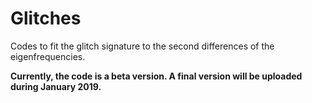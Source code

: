 # Glitches
Codes to fit the glitch signature to the second differences of the eigenfrequencies.

**Currently, the code is a beta version. A final version will be uploaded during January 2019.**
